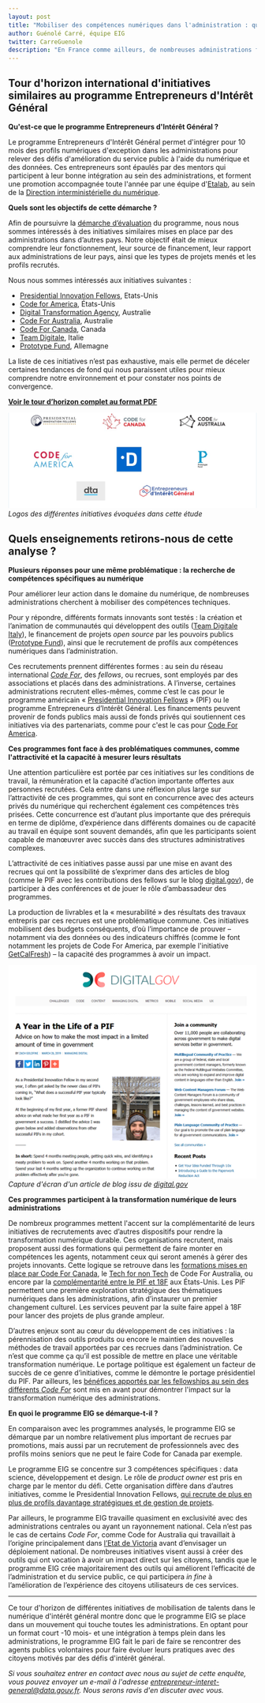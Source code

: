 ```yaml
---
layout: post
title: "Mobiliser des compétences numériques dans l'administration : quelles initiatives à l'étranger ?"
author: Guénolé Carré, équipe EIG
twitter: CarreGuenole
description: "En France comme ailleurs, de nombreuses administrations font face à une même problématique : le recrutement de compétences numériques. Pour y parvenir, différentes initiatives se mettent en place. Nous avons souhaité comparer celles-ci au programme Entrepreneurs d’Intérêt Général (EIG), afin de mieux comprendre notre environnement et pour constater nos éventuels points de convergence."
---
```


## Tour d'horizon international d'initiatives similaires au programme Entrepreneurs d'Intérêt Général

**Qu'est-ce que le programme Entrepreneurs d'Intérêt Général ?**

Le programme Entrepreneurs d'Intérêt Général permet d'intégrer pour 10 mois des profils numériques d'exception dans les administrations pour relever des défis d'amélioration du service public à l'aide du numérique et des données. Ces entrepreneurs sont épaulés par des mentors qui participent à leur bonne intégration au sein des administrations, et forment une promotion accompagnée toute l'année par une équipe d'[Etalab](https://www.etalab.gouv.fr/qui-sommes-nous), au sein de la [Direction interministérielle du numérique](https://numerique.gouv.fr/dinsic/).

**Quels sont les objectifs de cette démarche ?**

Afin de poursuivre la [démarche d’évaluation](https://entrepreneur-interet-general.etalab.gouv.fr/blog/2019/06/12/demarche-mesure-impact-eig.html) du programme, nous nous sommes intéressés à des initiatives similaires mises en place par des administrations dans d’autres pays. Notre objectif était de mieux comprendre leur fonctionnement, leur source de financement, leur rapport aux administrations de leur pays, ainsi que les types de projets menés et les profils recrutés.

Nous nous sommes intéressés aux initiatives suivantes : 
- [Presidential Innovation Fellows](https://presidentialinnovationfellows.gov/), Etats-Unis
- [Code for America](https://www.codeforamerica.org/), États-Unis
- [Digital Transformation Agency](https://www.dta.gov.au/), Australie
- [Code For Australia](https://codeforaustralia.org/), Australie
- [Code For Canada](https://codeforaustralia.org/), Canada
- [Team Digitale](https://teamdigitale.governo.it/), Italie
- [Prototype Fund](https://prototypefund.de/), Allemagne

La liste de ces initiatives n’est pas exhaustive, mais elle permet de déceler certaines tendances de fond qui nous paraissent utiles pour mieux comprendre notre environnement et pour constater nos points de convergence.

**[Voir le tour d’horizon complet au format PDF](https://entrepreneur-interet-general.etalab.gouv.fr/docs/initiatives-recrutements-competences-numériques.pdf)**

![Icônes des différentes initiatives évoquées dans l'articles](/img/blog/initiatives.PNG)_Logos des différentes initiatives évoquées dans cette étude_

## Quels enseignements retirons-nous de cette analyse ? 

**Plusieurs réponses pour une même problématique : la recherche de compétences spécifiques au numérique**

Pour améliorer leur action dans le domaine du numérique, de nombreuses administrations cherchent à mobiliser des compétences techniques.

Pour y répondre, différents formats innovants sont testés : la création et l’animation de communautés qui développent des outils ([Team Digitale Italy](https://teamdigitale.governo.it/en/mission)), le financement de projets *open source* par les pouvoirs publics ([Prototype Fund](https://prototypefund.de/en/about/)), ainsi que le recrutement de profils aux compétences numériques dans l’administration.

Ces recrutements prennent différentes formes : au sein du réseau international *[Code For](https://codeforall.org/)*, des *fellows*, ou recrues, sont employés par des associations et placés dans des administrations. A l’inverse, certaines administrations recrutent elles-mêmes,  comme c’est le cas pour le programme américain « [Presidential Innovation Fellows](https://presidentialinnovationfellows.gov/) » (PIF) ou le programme Entrepreneurs d’Intérêt Général.
Les financements peuvent provenir de fonds publics mais aussi de fonds privés qui soutiennent ces initiatives via des partenariats, comme pour c'est le cas pour [Code For America](https://www.codeforamerica.org/our-supporters).

**Ces programmes font face à des problématiques communes, comme l'attractivité et la capacité à mesurer leurs résultats**

Une attention particulière est portée par ces initiatives sur les conditions de travail, la rémunération et la capacité d’action importante offertes aux personnes recrutées. Cela entre dans une réflexion plus large sur l’attractivité de ces programmes, qui sont en concurrence avec des acteurs privés du numérique qui recherchent également ces compétences très prisées. Cette concurrence est d’autant plus importante que des prérequis en terme de diplôme, d’expérience dans différents domaines ou de capacité au travail en équipe sont souvent demandés, afin que les participants soient capable de manœuvrer avec succès dans des structures administratives complexes.

L’attractivité de ces initiatives passe aussi par une mise en avant des recrues qui ont la possibilité de s’exprimer dans des articles de blog (comme le PIF avec les contributions des fellows sur le blog [digital.gov](https://digital.gov/)), de participer à des conférences et de jouer le rôle d’ambassadeur des programmes.

La production de livrables et la « mesurabilité » des résultats des travaux entrepris par ces recrues est une problématique commune. Ces initiatives mobilisent des budgets conséquents, d’où l’importance de prouver – notamment via des données ou des indicateurs chiffrés (comme le font notamment les projets de Code For America, par exemple l'initiative [GetCalFresh](https://www.codeforamerica.org/programs/getcalfresh)) – la capacité des programmes à avoir un impact.

![Capture d'écran du blog digital.gov](/img/blog/year-as-pif.PNG)_Capture d'écran d'un article de blog issu de [digital.gov](https://digital.gov/2019/03/26/a-year-in-life-a-pif/)_

**Ces programmes participent à la transformation numérique de leurs administrations**

De nombreux programmes mettent l'accent sur la complémentarité de leurs initiatives de recrutements avec d’autres dispositifs pour rendre la transformation numérique durable. Ces organisations recrutent, mais proposent aussi des formations qui permettent de faire monter en compétences les agents, notamment ceux qui seront amenés à gérer des projets innovants. Cette logique se retrouve dans les [formations mises en place par Code For Canada](https://codefor.ca/fr/education-et-formation/), le [Tech for non Tech](https://codeforaustralia.org/tech-for-non-tech/) de Code For Australia, ou encore par la [complémentarité entre le PIF et 18F](https://18f.gsa.gov/2019/05/16/how-18f-and-pif-work-together-in-agencies/) aux États-Unis. Les PIF permettent une première exploration stratégique des thématiques numériques dans les administrations, afin d’instaurer un premier changement culturel. Les services peuvent par la suite faire appel à 18F pour lancer des projets de plus grande ampleur.

D’autres enjeux sont au cœur du développement de ces initiatives : la pérennisation des outils produits ou encore le maintien des nouvelles méthodes de travail apportées par ces recrues dans l’administration. Ce n’est que comme ça qu’il est possible de mettre en place une véritable transformation numérique. Le portage politique est également un facteur de succès de ce genre d’initiatives, comme le démontre le portage présidentiel du PIF. Par ailleurs, les [bénéfices apportés par les fellowships au sein des différents *Code For*](https://codefor.ca/fr/fellowship/les-bienfaits-du-programme-de-fellowship/) sont mis en avant pour démontrer l'impact sur la transformation numérique des administrations.

**En quoi le programme EIG se démarque-t-il ?**

En comparaison avec les programmes analysés, le programme EIG se démarque par un nombre relativement plus important de recrues par promotions, mais aussi par un recrutement de professionnels avec des profils moins seniors que ne peut le faire Code for Canada par exemple.

Le programme EIG se concentre sur 3 compétences spécifiques : data science, développement et design. Le rôle de *product owner* est pris en charge par le mentor du défi. Cette organisation diffère dans d’autres initiatives, comme le Presidential Innovation Fellows, [qui recrute de plus en plus de profils davantage stratégiques et de gestion de projets]( https://www.fedscoop.com/new-pif-cohort-officially-introduced-white-house-ceremony/).

Par ailleurs, le programme EIG travaille quasiment en exclusivité avec des administrations centrales ou ayant un rayonnement national. Cela n’est pas le cas de certains *Code For*, comme Code for Australia qui travaillait à l’origine principalement dans [l’Etat de Victoria](https://codeforaustralia.org/case-studies/) avant d’envisager un déploiement national.
De nombreuses initiatives visent aussi à créer des outils qui ont vocation à avoir un impact direct sur les citoyens, tandis que le programme EIG crée majoritairement des outils qui améliorent l’efficacité de l’administration et du service public, ce qui participera *in fine* à l’amélioration de l’expérience des citoyens utilisateurs de ces services.

---

Ce tour d'horizon de différentes initiatives de mobilisation de talents dans le numérique d'intérêt général montre donc que le programme EIG se place dans un mouvement qui touche toutes les administrations. En optant pour un format court -10 mois- et une intégration à temps plein dans les administrations, le programme EIG fait le pari de faire se rencontrer des agents publics volontaires pour faire évoluer leurs pratiques avec des citoyens motivés par des défis d'intérêt général.

 _Si vous souhaitez entrer en contact avec nous au sujet de cette enquête, vous pouvez envoyer un e-mail à l'adresse <entrepreneur-interet-general@data.gouv.fr>. Nous serons ravis d'en discuter avec vous._ 
